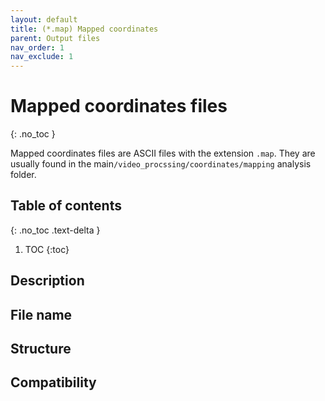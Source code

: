 ```yaml
---
layout: default
title: (*.map) Mapped coordinates
parent: Output files
nav_order: 1
nav_exclude: 1
---
```



# Mapped coordinates files
{: .no_toc }

Mapped coordinates files are ASCII files with the extension `.map`. They are usually found in the main`/video_procssing/coordinates/mapping` analysis folder.

## Table of contents
{: .no_toc .text-delta }

1. TOC
{:toc}

## Description

## File name

## Structure

## Compatibility
